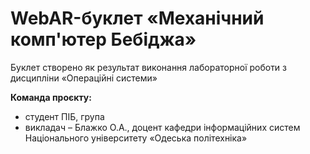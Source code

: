 # WebAR-буклет «Механічний комп'ютер Бебіджа»
Буклет створено як результат виконання лабораторної роботи з дисципліни «Операційні системи»

**Команда проєкту:**
- студент ПІБ, група
- викладач – Блажко О.А., доцент кафедри інформаційних систем Національного
університету «Одеська політехніка»
